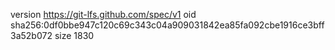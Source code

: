 version https://git-lfs.github.com/spec/v1
oid sha256:0df0bbe947c120c69c343c04a909031842ea85fa092cbe1916ce3bff3a52b072
size 1830
